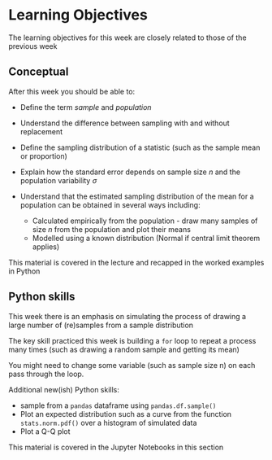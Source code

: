# Learning Objectives

The learning objectives for this week are closely related to those of
the previous week

## Conceptual


After this week you should be able to:

* Define the term *sample* and *population*
* Understand the difference between sampling with and without replacement

* Define the sampling distribution of a statistic (such as the sample mean or proportion)
* Explain how the standard error depends on sample size $n$ and the population variability $\sigma$
* Understand that the estimated sampling distribution of the mean for a population can be
obtained in several ways including:
    * Calculated empirically from the population - draw many samples of size $n$ from the population and plot their means 
    * Modelled using a known distribution (Normal if central limit
theorem applies)




This material is covered in the lecture and recapped in the worked
examples in Python

## Python skills

This week there is an emphasis on simulating the process of drawing a
large number of (re)samples from a sample distribution

The key skill practiced this week is building a `for` loop to
repeat a process many times
(such as drawing a random sample and getting its mean)

You might need to change some variable (such as sample
size n) on each pass through the loop.

Additional new(ish) Python skills:

* sample from a `pandas` dataframe using `pandas.df.sample()`
* Plot an expected distribution such as a curve from the function `stats.norm.pdf()` over a histogram of simulated data
* Plot a Q-Q plot

This material is covered in the Jupyter Notebooks in this section
